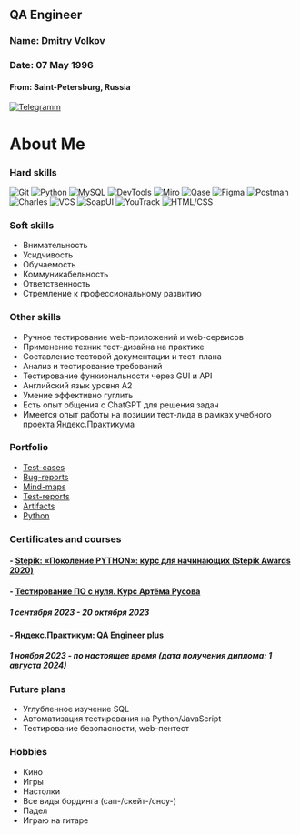 ## QA Engineer
### Name: Dmitry Volkov
### Date: 07 May 1996
#### From: Saint-Petersburg, Russia

[![Telegramm](https://img.shields.io/badge/telegram-black?style=for-the-badge&logo=telegram)](https://t.me/GorgeousQA)

# About Me

### Hard skills
![Git](https://img.shields.io/badge/Git-black?style=for-the-badge&logo=git)
![Python](https://img.shields.io/badge/Python-black?style=for-the-badge&logo=python)
![MySQL](https://img.shields.io/badge/sql-black?style=for-the-badge&logo=mysql)
![DevTools](https://img.shields.io/badge/DevTools-black?style=for-the-badge&logo=googlechrome)
![Miro](https://img.shields.io/badge/Miro-black?style=for-the-badge&logo=miro)
![Qase](https://img.shields.io/badge/Qase-black?style=for-the-badge&logo=qase&logoColor=286efa)
![Figma](https://img.shields.io/badge/Figma-black?style=for-the-badge&logo=figma)
![Postman](https://img.shields.io/badge/Postman-black?style=for-the-badge&logo=postman)
![Charles](https://img.shields.io/badge/Charles-black?style=for-the-badge&logo=charles)
![VCS](https://img.shields.io/badge/VCS-black?style=for-the-badge&logo=visualstudio&logoColor=blue)
![SoapUI](https://img.shields.io/badge/SoapUI-black?style=for-the-badge&logo=soapui)
![YouTrack](https://img.shields.io/badge/YouTrack-black?style=for-the-badge&logo=youtrack)
![HTML/CSS](https://img.shields.io/badge/HTML/CSS-black?style=for-the-badge&logo=null)

### Soft skills
- Внимательность
- Усидчивость
- Обучаемость
- Коммуникабельность
- Ответственность
- Стремление к профессиональному развитию

### Other skills

- Ручное тестирование web-приложений и web-сервисов
- Применение техник тест-дизайна на практике
- Составление тестовой документации и тест-плана
- Анализ и тестирование требований
- Тестирование функиональности через GUI и API
- Английский язык уровня А2
- Умение эффективно гуглить
- Есть опыт общения с ChatGPT для решения задач
- Имеется опыт работы на позиции тест-лида в рамках учебного проекта Яндекс.Практикума 

### Portfolio
- [Test-cases](https://github.com/GorgeousTV/Test-cases)
- [Bug-reports](https://github.com/GorgeousTV/Bug-reports)
- [Mind-maps](https://github.com/GorgeousTV/Mind-maps)
- [Test-reports](https://github.com/GorgeousTV/Test-reports)
- [Artifacts](https://github.com/GorgeousTV/Artifacts)
- [Python](https://github.com/GorgeousTV/Python)

### Certificates and courses
#### - [Stepik: «Поколение PYTHON»: курс для начинающих (Stepik Awards 2020)](https://stepik.org/cert/2190910?lang=en)
#### - [Тестирование ПО с нуля. Курс Артёма Русова](https://stepik.org/cert/2378119?lang=en)
##### 1 сентября 2023 - 20 октября 2023
#### - Яндекс.Практикум: QA Engineer plus
##### 1 ноября 2023 - по настоящее время (дата получения диплома: 1 августа 2024)

### Future plans
- Углубленное изучение SQL
- Автоматизация тестирования на Python/JavaScript
- Тестирование безопасности, web-пентест

### Hobbies
- Кино
- Игры
- Настолки
- Все виды бординга (сап-/скейт-/сноу-)
- Падел
- Играю на гитаре
